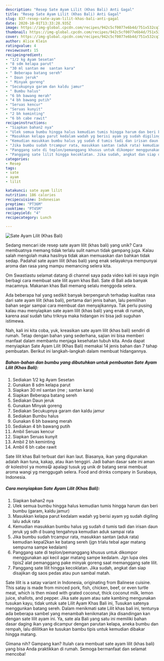 ```yaml
---
description: "Resep Sate Ayam Lilit (Khas Bali) Anti Gagal"
title: "Resep Sate Ayam Lilit (Khas Bali) Anti Gagal"
slug: 837-resep-sate-ayam-lilit-khas-bali-anti-gagal
date: 2020-10-01T13:33:28.935Z
image: https://img-global.cpcdn.com/recipes/942c5cf0077e6b4d/751x532cq70/sate-ayam-lilit-khas-bali-foto-resep-utama.jpg
thumbnail: https://img-global.cpcdn.com/recipes/942c5cf0077e6b4d/751x532cq70/sate-ayam-lilit-khas-bali-foto-resep-utama.jpg
cover: https://img-global.cpcdn.com/recipes/942c5cf0077e6b4d/751x532cq70/sate-ayam-lilit-khas-bali-foto-resep-utama.jpg
author: Alice Klein
ratingvalue: 4
reviewcount: 15
recipeingredient:
- "1/2 kg Ayam Sesetan"
- "8 sdm kelapa parut"
- "30 ml santan me  santan kara"
- " Beberapa batang sereh"
- " Daun jeruk"
- " Minyak goreng"
- "Secukupnya garam dan kaldu jamur"
- " Bumbu halus"
- "6 bh bawang merah"
- "4 bh bawang putih"
- "Seruas kencur"
- "Seruas kunyit"
- "2 bh keminting"
- "6 bh cabe rawit"
recipeinstructions:
- "Siapkan bahan2 nya"
- "Ulek semua bumbu hingga halus kemudian tumis hingga harum dan beri bumbu (garam, kaldu jamur)"
- "Masukkan kelapa parut kedalam wadah yg berisi ayam yg sudah digiling lalu aduk rata"
- "Kemudian masukkan bumbu halus yg sudah d tumis tadi dan irisan daun jeruk yg sdh d buang tengahnya kemudian aduk sampai rata"
- "Jika bumbu sudah trcampur rata, masukkan santan (aduk rata) kemudian kepal2kan ke batang sereh (jgn trlalu tebal agar matang sempurna sampe kedalam)"
- "Panggang sate di teplon/pemanggang khusus untuk dikompor menggunakan api kecil agar matang sampe kedalam. Jgn lupa oles tipis2 alat pemanggang pake minyak goreng saat memanggang sate lilit."
- "Panggang sate lilit hingga kecoklatan. Jika sudah, angkat dan siap disajikan dg saos pedas atau pun sambal matah."
categories:
- Resep
tags:
- sate
- ayam
- lilit

katakunci: sate ayam lilit 
nutrition: 186 calories
recipecuisine: Indonesian
preptime: "PT36M"
cooktime: "PT45M"
recipeyield: "4"
recipecategory: Lunch

---
```



![Sate Ayam Lilit (Khas Bali)](https://img-global.cpcdn.com/recipes/942c5cf0077e6b4d/751x532cq70/sate-ayam-lilit-khas-bali-foto-resep-utama.jpg)

Sedang mencari ide resep sate ayam lilit (khas bali) yang unik? Cara membuatnya memang tidak terlalu sulit namun tidak gampang juga. Kalau salah mengolah maka hasilnya tidak akan memuaskan dan bahkan tidak sedap. Padahal sate ayam lilit (khas bali) yang enak selayaknya mempunyai aroma dan rasa yang mampu memancing selera kita.

Om Swastiastu selamat datang di channel saya pada video kali ini saya ingin berbagi cara membuat sate lilit ayam khas Bali. Sate di Bali ada banyak macamnya. Makanan khas Bali memang selalu menggoda selera.

Ada beberapa hal yang sedikit banyak berpengaruh terhadap kualitas rasa dari sate ayam lilit (khas bali), pertama dari jenis bahan, lalu pemilihan bahan segar sampai cara membuat dan menyajikannya. Tak perlu pusing kalau mau menyiapkan sate ayam lilit (khas bali) yang enak di rumah, karena asal sudah tahu triknya maka hidangan ini bisa jadi suguhan istimewa.


Nah, kali ini kita coba, yuk, kreasikan sate ayam lilit (khas bali) sendiri di rumah. Tetap dengan bahan yang sederhana, sajian ini bisa memberi manfaat dalam membantu menjaga kesehatan tubuh kita. Anda dapat menyiapkan Sate Ayam Lilit (Khas Bali) memakai 14 jenis bahan dan 7 tahap pembuatan. Berikut ini langkah-langkah dalam membuat hidangannya.

<!--inarticleads1-->

##### Bahan-bahan dan bumbu yang dibutuhkan untuk pembuatan Sate Ayam Lilit (Khas Bali):

1. Sediakan 1/2 kg Ayam Sesetan
1. Gunakan 8 sdm kelapa parut
1. Siapkan 30 ml santan (me ; santan kara)
1. Siapkan  Beberapa batang sereh
1. Sediakan  Daun jeruk
1. Gunakan  Minyak goreng
1. Sediakan Secukupnya garam dan kaldu jamur
1. Sediakan  Bumbu halus
1. Gunakan 6 bh bawang merah
1. Sediakan 4 bh bawang putih
1. Ambil Seruas kencur
1. Siapkan Seruas kunyit
1. Ambil 2 bh keminting
1. Ambil 6 bh cabe rawit


Sate lilit khas Bali terbuat dari ikan laut. Biasanya, ikan yang digunakan adalah ikan tuna, kakap, atau ikan tenggiri. Jadi bahan dasar sate ini aman dr kolestrol ya moms😃 apalagi tusuk yg unik dr batang serai membuat aroma wangi yg menggugah selera. Food and drinks company in Surabaya, Indonesia. 

<!--inarticleads2-->

##### Cara menyiapkan Sate Ayam Lilit (Khas Bali):

1. Siapkan bahan2 nya
1. Ulek semua bumbu hingga halus kemudian tumis hingga harum dan beri bumbu (garam, kaldu jamur)
1. Masukkan kelapa parut kedalam wadah yg berisi ayam yg sudah digiling lalu aduk rata
1. Kemudian masukkan bumbu halus yg sudah d tumis tadi dan irisan daun jeruk yg sdh d buang tengahnya kemudian aduk sampai rata
1. Jika bumbu sudah trcampur rata, masukkan santan (aduk rata) kemudian kepal2kan ke batang sereh (jgn trlalu tebal agar matang sempurna sampe kedalam)
1. Panggang sate di teplon/pemanggang khusus untuk dikompor menggunakan api kecil agar matang sampe kedalam. Jgn lupa oles tipis2 alat pemanggang pake minyak goreng saat memanggang sate lilit.
1. Panggang sate lilit hingga kecoklatan. Jika sudah, angkat dan siap disajikan dg saos pedas atau pun sambal matah.


Sate lilit is a satay variant in Indonesia, originating from Balinese cuisine. This satay is made from minced pork, fish, chicken, beef, or even turtle meat, which is then mixed with grated coconut, thick coconut milk, lemon juice, shallots, and pepper. Jika sate ayam atau sate kambing mengunakan tusukan kayu, tidak untuk sate Lilit Ayam Khas Bali ini, Tusukan satenya menggunkan batang sereh. Dalam menikmati sate Lilit khas bali ini, tentunya ada beberapa sambel yang menambah kenikmatan jika disandingan kan dengan sate lilit ayam ini. Ya, sate ala Bali yang satu ini memiliki bahan dasar daging ikan yang dicampur dengan parutan kelapa, aneka bumbu dan rempah, lalu dililitkan ke tusukan bambu tipis untuk kemudian dibakar hingga matang. 

Gimana nih? Gampang kan? Itulah cara membuat sate ayam lilit (khas bali) yang bisa Anda praktikkan di rumah. Semoga bermanfaat dan selamat mencoba!
